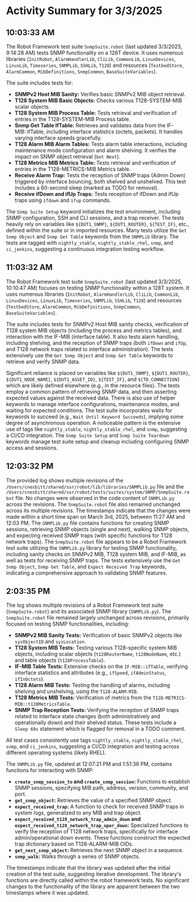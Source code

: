 # Activity Summary for 3/3/2025

## 10:03:33 AM
The Robot Framework test suite `SnmpSuite.robot` (last updated 3/3/2025, 9:14:28 AM) tests SNMP functionality on a 128T device.  It uses numerous libraries (`InitRobot`, `AlarmHandlerLib`, `CliLib`, `CommonLib`, `LinuxDevices`, `LinuxLib`, `Timeseries`, `SNMPLib`, `SSHLib`, `T128`) and resources (`TestbedStore`, `AlarmCommon`, `MibDefinitions`, `SnmpCommon`, `BaseSuiteVariables`).

The suite includes tests for:

* **SNMPv2 Host MIB Sanity:** Verifies basic SNMPv2 MIB object retrieval.
* **T128 System MIB Basic Objects:** Checks various T128-SYSTEM-MIB scalar objects.
* **T128 System MIB Process Table:** Tests retrieval and verification of entries in the T128-SYSTEM-MIB Process table.
* **Snmp Get Table IfTable:**  Retrieves and validates data from the IF-MIB::ifTable, including interface statistics (octets, packets).  It handles varying interface speeds gracefully.
* **T128 Alarm MIB Alarm Tables:**  Tests alarm table interactions, including maintenance mode configuration and alarm shelving.  It verifies the impact on SNMP object retrieval (`Get Next`).
* **T128 Metrics MIB Metrics Table:**  Tests retrieval and verification of entries in the T128-METRICS-MIB Metrics table.
* **Receive Alarm Trap:**  Tests the reception of SNMP traps (Admin Down) triggered by interface bouncing, both shelved and unshelved. This test includes a 60-second sleep (marked as TODO for removal).
* **Receive ifDown and ifUp Traps:** Tests reception of ifDown and ifUp traps using `ifdown` and `ifup` commands.

The `Snmp Suite Setup` keyword initializes the test environment, including SNMP configuration, SSH and CLI sessions, and a trap receiver.  The tests heavily rely on variables like `${DUT1_SNMP}`, `${DUT1_ROUTER}`, `${TEST_IF}`, etc., defined within the suite or in imported resources.  Many tests utilize the `Get Snmp Object` and `Snmp Get Table` keywords from the `SNMPLib` library.  The tests are tagged with `nightly_stable`, `nightly_stable_rhel`, `snmp`, and `ci_jenkins`, suggesting a continuous integration testing workflow.


## 11:03:32 AM
The Robot Framework test suite `SnmpSuite.robot` (last updated 3/3/2025, 10:10:47 AM) focuses on testing SNMP functionality within a 128T system.  It uses numerous libraries (`InitRobot`, `AlarmHandlerLib`, `CliLib`, `CommonLib`, `LinuxDevices`, `LinuxLib`, `Timeseries`, `SNMPLib`, `SSHLib`, `T128`) and resources (`TestbedStore`, `AlarmCommon`, `MibDefinitions`, `SnmpCommon`, `BaseSuiteVariables`).

The suite includes tests for SNMPv2 Host MIB sanity checks, verification of T128 system MIB objects (including the process and metrics tables), and interaction with the IF-MIB (interface table).  It also tests alarm handling, including shelving, and the reception of SNMP traps (both `ifDown` and `ifUp`, and T128 network traps related to interface administration).  The tests extensively use the `Get Snmp Object` and `Snmp Get Table` keywords to retrieve and verify SNMP data.

Significant reliance is placed on variables like `${DUT1_SNMP}`, `${DUT1_ROUTER}`, `${DUT1_NODE_NAME}`, `${DUT1_ASSET_ID}`, `${TEST_IF}`,  and `${TD_CONNECTION}` which are likely defined elsewhere (e.g., in the resource files).  The tests employ a common pattern of retrieving SNMP data, and then asserting expected values against the received data.  There is also use of helper keywords to manage interface configurations, maintenance modes, and waiting for expected conditions.  The test suite incorporates waits for keywords to succeed (e.g., `Wait Until Keyword Succeeds`), implying some degree of asynchronous operation.   A noticeable pattern is the extensive use of tags like `nightly_stable`, `nightly_stable_rhel`, and `snmp`, suggesting a CI/CD integration.  The `Snmp Suite Setup` and `Snmp Suite Teardown` keywords manage test suite setup and cleanup including configuring SNMP access and sessions.


## 12:03:32 PM
The provided log shows multiple revisions of the `/Users/cnesbitt/shared/ssr/robot/lib/libraries/SNMPLib.py` file and the `/Users/cnesbitt/shared/ssr/robot/tests/suites/system/SNMP/SnmpSuite.robot` file.  No changes were observed in the code content of `SNMPLib.py` across the revisions. The `SnmpSuite.robot` file also remained unchanged across its multiple revisions.  The timestamps indicate that the changes were made within a short time span on March 3rd, 2025, between 11:27 AM and 12:03 PM.  The `SNMPLib.py` file contains functions for creating SNMP sessions, retrieving SNMP objects (single and next), walking SNMP objects, and expecting received SNMP traps (with specific functions for T128 network traps).  The `SnmpSuite.robot` file appears to be a Robot Framework test suite utilizing the `SNMPLib.py` library for testing SNMP functionality, including sanity checks on SNMPv2 MIB, T128 system MIB, and IF-MIB,  as well as tests for receiving SNMP traps. The tests extensively use the `Get Snmp Object`, `Snmp Get Table`, and `Expect Received Trap` keywords, indicating a comprehensive approach to validating SNMP features.


## 2:03:35 PM
The log shows multiple revisions of a Robot Framework test suite (`SnmpSuite.robot`) and its associated SNMP library (`SNMPLib.py`).  The `SnmpSuite.robot` file remained largely unchanged across revisions, primarily focused on testing SNMP functionalities, including:

* **SNMPv2 MIB Sanity Tests:** Verification of basic SNMPv2 objects like `sysObjectID` and `sysLocation`.
* **T128 System MIB Tests:**  Testing various T128-specific system MIB objects, including scalar objects (`t128RouterName`, `t128NodeName`, etc.) and table objects (`t128ProcessTable`).
* **IF-MIB Table Tests:**  Extensive checks on the `IF-MIB::ifTable`, verifying interface statistics and attributes (e.g., `ifSpeed`, `ifAdminStatus`, `ifInOctets`).
* **T128 Alarm MIB Tests:**  Testing the handling of alarms, including shelving and unshelving, using the `T128-ALARM-MIB`.
* **T128 Metrics MIB Tests:**  Verification of metrics from the `T128-METRICS-MIB::t128MetricsTable`.
* **SNMP Trap Reception Tests:**  Verifying the reception of SNMP traps related to interface state changes (both administratively and operationally down) and their shelved status.  These tests include a `Sleep 60s` statement which is flagged for removal in a TODO comment.

All test cases consistently use tags `nightly_stable`, `nightly_stable_rhel`, `snmp`, and `ci_jenkins`, suggesting a CI/CD integration and testing across different operating systems (likely RHEL).


The `SNMPLib.py` file, updated at 12:07:21 PM and 1:51:36 PM, contains functions for interacting with SNMP:

* **`create_snmp_session_to` and `create_snmp_session`:** Functions to establish SNMP sessions, specifying MIB path, address, version, community, and port.
* **`get_snmp_object`:** Retrieves the value of a specified SNMP object.
* **`expect_received_trap`:**  A function to check for received SNMP traps in system logs, generalized to any MIB and trap object.
* **`expect_received_t128_network_trap_admin_down` and `expect_received_t128_network_trap_oper_down`:** Specialized functions to verify the reception of T128 network traps, specifically for interface admin/operational down events.  These functions construct the expected trap dictionary based on  T128-ALARM-MIB OIDs.
* **`get_next_snmp_object`:** Retrieves the next SNMP object in a sequence.
* **`snmp_walk`:**  Walks through a series of SNMP objects.

The timestamps indicate that the library was updated after the initial creation of the test suite, suggesting iterative development. The library's functions are directly called within the robot framework tests.  No significant changes to the functionality of the library are apparent between the two timestamps where it was updated.
